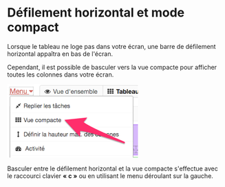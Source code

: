 Défilement horizontal et mode compact
=====================================

Lorsque le tableau ne loge pas dans votre écran, une barre de défilement horizontal appaîtra en bas de l'écran.

Cependant, il est possible de basculer vers la vue compacte pour afficher toutes les colonnes dans votre écran.

![Tableau en mode compact](screenshots/board-compact-mode.png)

Basculer entre le défilement horizontal et la vue compacte s'effectue avec le raccourci clavier **« c »** ou en utilisant le menu déroulant sur la gauche.

